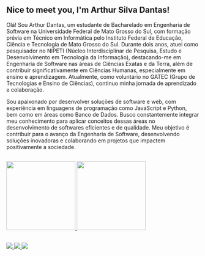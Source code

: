  ## Nice to meet you, I'm Arthur Silva Dantas!

Olá! Sou Arthur Dantas, um estudante de Bacharelado em Engenharia de Software na Universidade Federal de Mato Grosso do Sul, com formação prévia em Técnico em Informática pelo Instituto Federal de Educação, Ciência e Tecnologia de Mato Grosso do Sul. Durante dois anos, atuei como pesquisador no NIPETI (Núcleo Interdisciplinar de Pesquisa, Estudo e Desenvolvimento em Tecnologia da Informação), destacando-me em Engenharia de Software nas áreas de Ciências Exatas e da Terra, além de contribuir significativamente em Ciências Humanas, especialmente em ensino e aprendizagem. Atualmente, como voluntário no GATEC (Grupo de Tecnologias e Ensino de Ciências), continuo minha jornada de aprendizado e colaboração.

Sou apaixonado por desenvolver soluções de software e web, com experiência em linguagens de programação como JavaScript e Python, bem como em áreas como Banco de Dados. Busco constantemente integrar meu conhecimento para aplicar conceitos dessas áreas no desenvolvimento de softwares eficientes e de qualidade. Meu objetivo é contribuir para o avanço da Engenharia de Software, desenvolvendo soluções inovadoras e colaborando em projetos que impactem positivamente a sociedade.


##

<div>
  <a href="https://github.com/Arthur-SD15">
  <img height="180em" src="https://github-readme-stats.vercel.app/api?username=Arthur-SD15&show_icons=true&theme=algolia"/>
  <img height="180em" src="https://github-readme-stats.vercel.app/api/top-langs/?username=Arthur-SD15&layout=compact&theme=algolia"/>
</div>                                                                                                                           
 
##
 
<div>
   <a href="https://www.linkedin.com/in/arthur-SD15">
    <img src="https://img.shields.io/badge/-LinkedIn-%230077B5?style=for-the-badge&amp;logo=linkedin&amp;logoColor=white" style="max-width: 100%;">
   </a>
   <a href="https://www.instagram.com/_arthursilva7/">
    <img src="https://img.shields.io/badge/-Instagram-%23E4405F?style=for-the-badge&logo=instagram&logoColor=white" style="max-width: 100%;">
   </a>
   <a href="mailto:contato.arthursilvadantas13@gmail.com">
    <img src="https://img.shields.io/badge/-Gmail-red?style=for-the-badge&amp;logo=gmail&amp;logoColor=white" style="max-width: 100%;">
   </a>
</div>
